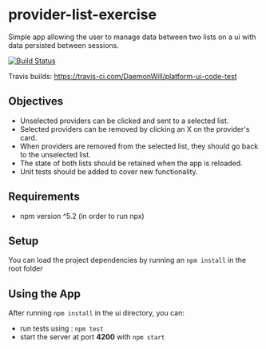 # provider-list-exercise
Simple app allowing the user to manage data between two lists on a ui with data persisted between sessions.

[![Build Status](https://travis-ci.com/DaemonWill/platform-ui-code-test.svg?branch=master)](https://travis-ci.com/DaemonWill/platform-ui-code-test)

Travis builds: https://travis-ci.com/DaemonWill/platform-ui-code-test

## Objectives
* Unselected providers can be clicked and sent to a selected list.
* Selected providers can be removed by clicking an X on the provider's card.
* When providers are removed from the selected list, they should go back to the unselected list.
* The state of both lists should be retained when the app is reloaded.
* Unit tests should be added to cover new functionality.

## Requirements

* npm version ^5.2 (in order to run npx)

## Setup

You can load the project dependencies by running an `npm install` in the root folder

## Using the App

After running `npm install` in the ui directory, you can:
* run tests using : `npm test`
* start the server at port **4200** with `npm start`
